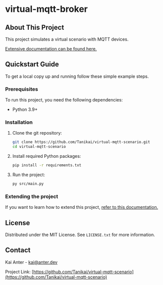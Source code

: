 # virtual-mqtt-broker

## About This Project

This project simulates a virtual scenario with MQTT devices.

[Extensive documentation can be found here.](https://virtual-mqtt-scenario.readthedocs.io)

## Quickstart Guide

To get a local copy up and running follow these simple example steps.

### Prerequisites

To run this project, you need the following dependencies:

* Python 3.9+

### Installation

1. Clone the git repository:

   ```sh
   git clone https://github.com/Tanikai/virtual-mqtt-scenario.git
   cd virtual-mqtt-scenario
   ```

2. Install required Python packages:

   ```sh
   pip install -r requirements.txt
   ```

3. Run the project:
   ```sh
   py src/main.py
   ```
   
### Extending the project

If you want to learn how to extend this project, [refer to this documentation.](https://virtual-mqtt-scenario.readthedocs.io)

## License

Distributed under the MIT License. See `LICENSE.txt` for more information.

## Contact

Kai Anter - kai@anter.dev

Project Link: [https://github.com/Tanikai/virtual-mqtt-scenario](https://github.com/Tanikai/virtual-mqtt-scenario)
